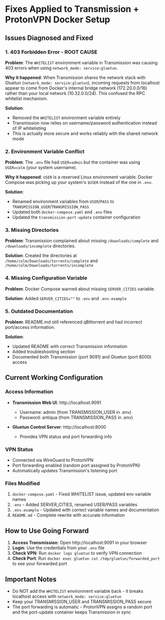 # Fixes Applied to Transmission + ProtonVPN Docker Setup

## Issues Diagnosed and Fixed

### 1. **403 Forbidden Error - ROOT CAUSE**
**Problem**: The `WHITELIST` environment variable in Transmission was causing 403 errors when using `network_mode: service:gluetun`.

**Why it happened**: When Transmission shares the network stack with Gluetun (`network_mode: service:gluetun`), incoming requests from localhost appear to come from Docker's internal bridge network (172.20.0.0/16) rather than your local network (10.32.0.0/24). This confused the RPC whitelist mechanism.

**Solution**: 
- Removed the `WHITELIST` environment variable entirely
- Transmission now relies on username/password authentication instead of IP whitelisting
- This is actually more secure and works reliably with the shared network mode

### 2. **Environment Variable Conflict**
**Problem**: The `.env` file had `USER=admin` but the container was using `USER=colm` (your system username).

**Why it happened**: `USER` is a reserved Linux environment variable. Docker Compose was picking up your system's `$USER` instead of the one in `.env`.

**Solution**:
- Renamed environment variables from `USER`/`PASS` to `TRANSMISSION_USER`/`TRANSMISSION_PASS`
- Updated both `docker-compose.yaml` and `.env` files
- Updated the `transmission-port-update` container configuration

### 3. **Missing Directories**
**Problem**: Transmission complained about missing `/downloads/complete` and `/downloads/incomplete` directories.

**Solution**: Created the directories at `/home/colm/Downloads/torrents/complete` and `/home/colm/Downloads/torrents/incomplete`

### 4. **Missing Configuration Variable**
**Problem**: Docker Compose warned about missing `SERVER_CITIES` variable.

**Solution**: Added `SERVER_CITIES=""` to `.env` and `.env.example`

### 5. **Outdated Documentation**
**Problem**: README.md still referenced qBittorrent and had incorrect port/access information.

**Solution**: 
- Updated README with correct Transmission information
- Added troubleshooting section
- Documented both Transmission (port 9091) and Gluetun (port 8000) access

## Current Working Configuration

### Access Information
- **Transmission Web UI**: http://localhost:9091
  - Username: admin (from TRANSMISSION_USER in .env)
  - Password: antiqua (from TRANSMISSION_PASS in .env)
  
- **Gluetun Control Server**: http://localhost:8000
  - Provides VPN status and port forwarding info

### VPN Status
- Connected via WireGuard to ProtonVPN
- Port forwarding enabled (random port assigned by ProtonVPN)
- Automatically updates Transmission's listening port

### Files Modified
1. `docker-compose.yaml` - Fixed WHITELIST issue, updated env variable names
2. `.env` - Added SERVER_CITIES, renamed USER/PASS variables
3. `.env.example` - Updated with correct variable names and documentation
4. `README.md` - Complete rewrite with accurate information

## How to Use Going Forward

1. **Access Transmission**: Open http://localhost:9091 in your browser
2. **Login**: Use the credentials from your `.env` file
3. **Check VPN**: Run `docker logs gluetun` to verify VPN connection
4. **Check Port**: Run `docker exec gluetun cat /tmp/gluetun/forwarded_port` to see your forwarded port

## Important Notes

- Do NOT add the `WHITELIST` environment variable back - it breaks localhost access with `network_mode: service:gluetun`
- Keep your TRANSMISSION_USER and TRANSMISSION_PASS secure
- The port forwarding is automatic - ProtonVPN assigns a random port and the port-update container keeps Transmission in sync
